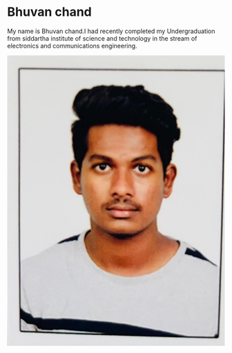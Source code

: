 # Bhuvan chand

My name is Bhuvan chand.I had recently completed my Undergraduation from siddartha institute of science and technology in the stream of electronics and communications engineering.

![calling the](Bhuvan%20chand.jpeg)